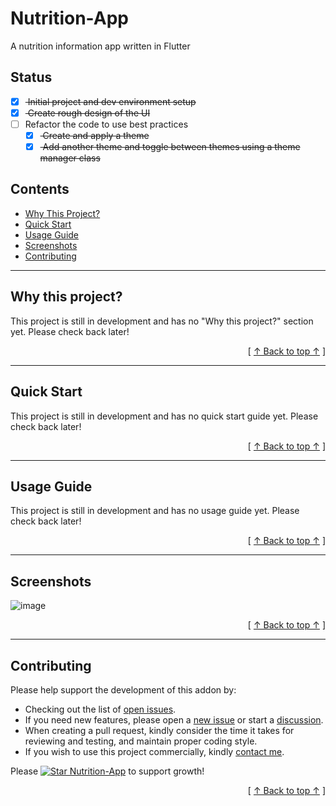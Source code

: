 # Nutrition-App
A nutrition information app written in Flutter

## Status
- [x] <strike> Initial project and dev environment setup </strike>
- [x] <strike> Create rough design of the UI </strike>
- [ ] Refactor the code to use best practices
  - [x] <strike> Create and apply a theme </strike>
  - [x] <strike> Add another theme and toggle between themes using a theme manager class </strike>

## Contents
* [Why This Project?](#why-this-project)
* [Quick Start](#quick-start)
* [Usage Guide](#usage-guide)
* [Screenshots](#screenshots)
* [Contributing](#contributing)

---

## Why this project?
This project is still in development and has no "Why this project?" section yet. Please check back later!

<div align="right">[ <a href="#contents">↑ Back to top ↑</a> ]</div>

---

## Quick Start
This project is still in development and has no quick start guide yet. Please check back later!

<div align="right">[ <a href="#contents">↑ Back to top ↑</a> ]</div>

---

## Usage Guide
This project is still in development and has no usage guide yet. Please check back later!

<div align="right">[ <a href="#contents">↑ Back to top ↑</a> ]</div>

---

## Screenshots
![image](https://github.com/DillonWall/Nutrition-App/assets/49173127/a6e3db04-65f9-4e70-ac05-48c48a38e4a4)

<div align="right">[ <a href="#contents">↑ Back to top ↑</a> ]</div>

---

## Contributing
Please help support the development of this addon by:
* Checking out the list of [open issues](https://github.com/DillonWall/Nutrition-App/issues?q=is%3Aissue+is%3Aopen+).
* If you need new features, please open a [new issue](https://github.com/DillonWall/Nutrition-App/issues) or start a [discussion](https://github.com/DillonWall/Nutrition-App/discussions).
* When creating a pull request, kindly consider the time it takes for reviewing and testing, and maintain proper coding style.
* If you wish to use this project commercially, kindly [contact me](https://github.com/DillonWall). 

Please [![Star Nutrition-App](https://img.shields.io/github/stars/DillonWall/Nutrition-App.svg?style=social&label=Star%20Nutrition-App)](https://github.com/DillonWall/Nutrition-App/) to support growth!

<div align="right">[ <a href="#contents">↑ Back to top ↑</a> ]</div>
